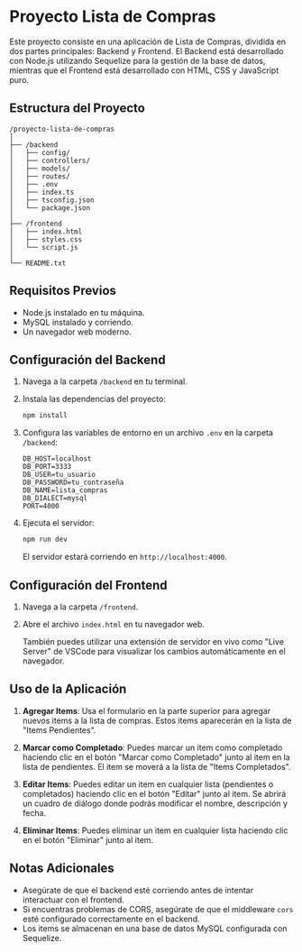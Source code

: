 
# Proyecto Lista de Compras

Este proyecto consiste en una aplicación de Lista de Compras, dividida en dos partes principales: Backend y Frontend. El Backend está desarrollado con Node.js utilizando Sequelize para la gestión de la base de datos, mientras que el Frontend está desarrollado con HTML, CSS y JavaScript puro.

## Estructura del Proyecto

```
/proyecto-lista-de-compras
│
├── /backend
│   ├── config/
│   ├── controllers/
│   ├── models/
│   ├── routes/
│   ├── .env
│   ├── index.ts
│   ├── tsconfig.json
│   └── package.json
│
├── /frontend
│   ├── index.html
│   ├── styles.css
│   └── script.js
│
└── README.txt
```

## Requisitos Previos

- Node.js instalado en tu máquina.
- MySQL instalado y corriendo.
- Un navegador web moderno.

## Configuración del Backend

1. Navega a la carpeta `/backend` en tu terminal.

2. Instala las dependencias del proyecto:

    ```bash
    npm install
    ```

3. Configura las variables de entorno en un archivo `.env` en la carpeta `/backend`:

    ```
    DB_HOST=localhost
    DB_PORT=3333
    DB_USER=tu_usuario
    DB_PASSWORD=tu_contraseña
    DB_NAME=lista_compras
    DB_DIALECT=mysql
    PORT=4000
    ```

4. Ejecuta el servidor:

    ```bash
    npm run dev
    ```

    El servidor estará corriendo en `http://localhost:4000`.

## Configuración del Frontend

1. Navega a la carpeta `/frontend`.

2. Abre el archivo `index.html` en tu navegador web.

    También puedes utilizar una extensión de servidor en vivo como "Live Server" de VSCode para visualizar los cambios automáticamente en el navegador.

## Uso de la Aplicación

1. **Agregar Items**: Usa el formulario en la parte superior para agregar nuevos items a la lista de compras. Estos items aparecerán en la lista de "Items Pendientes".

2. **Marcar como Completado**: Puedes marcar un item como completado haciendo clic en el botón "Marcar como Completado" junto al item en la lista de pendientes. El item se moverá a la lista de "Items Completados".

3. **Editar Items**: Puedes editar un item en cualquier lista (pendientes o completados) haciendo clic en el botón "Editar" junto al item. Se abrirá un cuadro de diálogo donde podrás modificar el nombre, descripción y fecha.

4. **Eliminar Items**: Puedes eliminar un item en cualquier lista haciendo clic en el botón "Eliminar" junto al item.

## Notas Adicionales

- Asegúrate de que el backend esté corriendo antes de intentar interactuar con el frontend.
- Si encuentras problemas de CORS, asegúrate de que el middleware `cors` esté configurado correctamente en el backend.
- Los items se almacenan en una base de datos MySQL configurada con Sequelize.
